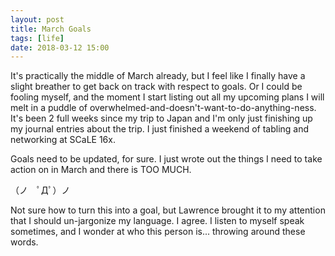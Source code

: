 ```yaml
---
layout: post
title: March Goals
tags: [life]
date: 2018-03-12 15:00
---
```


It's practically the middle of March already, but I feel like I finally have a slight breather to get back on track with respect to goals.  Or I could be fooling myself, and the moment I start listing out all my upcoming plans I will melt in a puddle of overwhelmed-and-doesn't-want-to-do-anything-ness.  It's been 2 full weeks since my trip to Japan and I'm only just finishing up my journal entries about the trip.  I just finished a weekend of tabling and networking at SCaLE 16x.  

Goals need to be updated, for sure.  I just wrote out the things I need to take action on in March and there is TOO MUCH.

（ノ　ﾟДﾟ）ノ

Not sure how to turn this into a goal, but Lawrence brought it to my attention that I should un-jargonize my language.  I agree.  I listen to myself speak sometimes, and I wonder at who this person is... throwing around these words.

